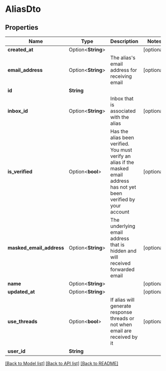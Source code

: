# AliasDto

## Properties

| Name                     | Type               | Description                                                                                                                 | Notes      |
| ------------------------ | ------------------ | --------------------------------------------------------------------------------------------------------------------------- | ---------- |
| **created_at**           | Option<**String**> |                                                                                                                             | [optional] |
| **email_address**        | Option<**String**> | The alias's email address for receiving email                                                                               | [optional] |
| **id**                   | **String**         |                                                                                                                             |
| **inbox_id**             | Option<**String**> | Inbox that is associated with the alias                                                                                     | [optional] |
| **is_verified**          | Option<**bool**>   | Has the alias been verified. You must verify an alias if the masked email address has not yet been verified by your account | [optional] |
| **masked_email_address** | Option<**String**> | The underlying email address that is hidden and will received forwarded email                                               | [optional] |
| **name**                 | Option<**String**> |                                                                                                                             | [optional] |
| **updated_at**           | Option<**String**> |                                                                                                                             | [optional] |
| **use_threads**          | Option<**bool**>   | If alias will generate response threads or not when email are received by it                                                | [optional] |
| **user_id**              | **String**         |                                                                                                                             |

[[Back to Model list]](../README#documentation-for-models) [[Back to API list]](../README#documentation-for-api-endpoints) [[Back to README]](../README)
